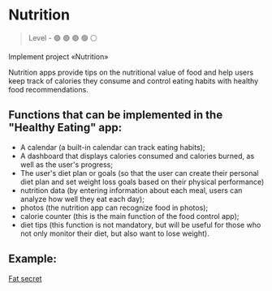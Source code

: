 # Nutrition

> Level -  :green_circle: :green_circle: :green_circle: :green_circle: :white_circle:

Implement project «Nutrition»

Nutrition apps provide tips on the nutritional value of food and help users keep track of calories they consume and control eating habits with healthy food recommendations.

## Functions that can be implemented in the "Healthy Eating" app:

- A calendar (a built-in calendar can track eating habits);
- A dashboard that displays calories consumed and calories burned, as well as the user's progress;
- The user's diet plan or goals (so that the user can create their personal diet plan and set weight loss goals based on their physical performance)
- nutrition data (by entering information about each meal, users can analyze how well they eat each day);
- photos (the nutrition app can recognize food in photos);
- calorie counter (this is the main function of the food control app);
- diet tips (this function is not mandatory, but will be useful for those who not only monitor their diet, but also want to lose weight).

## Example:

[Fat secret](https://mobile.fatsecret.com)


